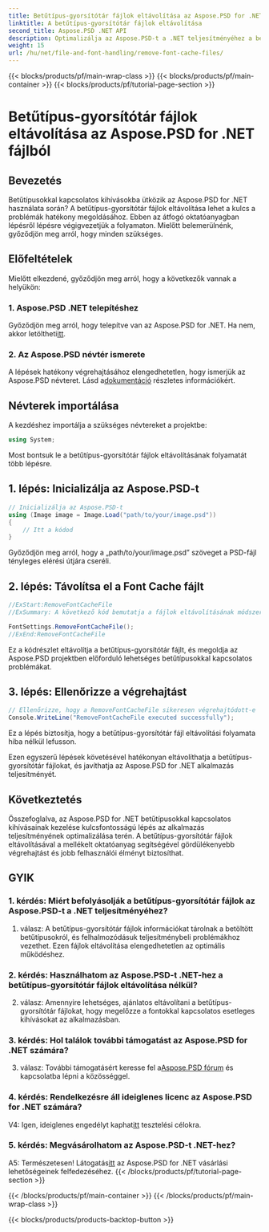 ```yaml
---
title: Betűtípus-gyorsítótár fájlok eltávolítása az Aspose.PSD for .NET fájlból
linktitle: A betűtípus-gyorsítótár fájlok eltávolítása
second_title: Aspose.PSD .NET API
description: Optimalizálja az Aspose.PSD-t a .NET teljesítményéhez a betűtípus-gyorsítótár fájlok eltávolításával. Kövesse lépésről lépésre útmutatónkat a zökkenőmentes végrehajtás érdekében.
weight: 15
url: /hu/net/file-and-font-handling/remove-font-cache-files/
---
```


{{< blocks/products/pf/main-wrap-class >}}
{{< blocks/products/pf/main-container >}}
{{< blocks/products/pf/tutorial-page-section >}}

# Betűtípus-gyorsítótár fájlok eltávolítása az Aspose.PSD for .NET fájlból

## Bevezetés

Betűtípusokkal kapcsolatos kihívásokba ütközik az Aspose.PSD for .NET használata során? A betűtípus-gyorsítótár fájlok eltávolítása lehet a kulcs a problémák hatékony megoldásához. Ebben az átfogó oktatóanyagban lépésről lépésre végigvezetjük a folyamaton. Mielőtt belemerülnénk, győződjön meg arról, hogy minden szükséges.

## Előfeltételek

Mielőtt elkezdené, győződjön meg arról, hogy a következők vannak a helyükön:

### 1. Aspose.PSD .NET telepítéshez

 Győződjön meg arról, hogy telepítve van az Aspose.PSD for .NET. Ha nem, akkor letöltheti[itt](https://releases.aspose.com/psd/net/).

### 2. Az Aspose.PSD névtér ismerete

 A lépések hatékony végrehajtásához elengedhetetlen, hogy ismerjük az Aspose.PSD névteret. Lásd a[dokumentáció](https://reference.aspose.com/psd/net/) részletes információkért.

## Névterek importálása

A kezdéshez importálja a szükséges névtereket a projektbe:

```csharp
using System;
```

Most bontsuk le a betűtípus-gyorsítótár fájlok eltávolításának folyamatát több lépésre.

## 1. lépés: Inicializálja az Aspose.PSD-t

```csharp
// Inicializálja az Aspose.PSD-t
using (Image image = Image.Load("path/to/your/image.psd"))
{
    // Itt a kódod
}
```

Győződjön meg arról, hogy a „path/to/your/image.psd” szöveget a PSD-fájl tényleges elérési útjára cseréli.

## 2. lépés: Távolítsa el a Font Cache fájlt

```csharp
//ExStart:RemoveFontCacheFile
//ExSummary: A következő kód bemutatja a fájlok eltávolításának módszerét a betöltött betűtípusok gyorsítótárával.

FontSettings.RemoveFontCacheFile();
//ExEnd:RemoveFontCacheFile
```

Ez a kódrészlet eltávolítja a betűtípus-gyorsítótár fájlt, és megoldja az Aspose.PSD projektben előforduló lehetséges betűtípusokkal kapcsolatos problémákat.

## 3. lépés: Ellenőrizze a végrehajtást

```csharp
// Ellenőrizze, hogy a RemoveFontCacheFile sikeresen végrehajtódott-e
Console.WriteLine("RemoveFontCacheFile executed successfully");
```

Ez a lépés biztosítja, hogy a betűtípus-gyorsítótár fájl eltávolítási folyamata hiba nélkül lefusson.

Ezen egyszerű lépések követésével hatékonyan eltávolíthatja a betűtípus-gyorsítótár fájlokat, és javíthatja az Aspose.PSD for .NET alkalmazás teljesítményét.

## Következtetés

Összefoglalva, az Aspose.PSD for .NET betűtípusokkal kapcsolatos kihívásainak kezelése kulcsfontosságú lépés az alkalmazás teljesítményének optimalizálása terén. A betűtípus-gyorsítótár fájlok eltávolításával a mellékelt oktatóanyag segítségével gördülékenyebb végrehajtást és jobb felhasználói élményt biztosíthat.

## GYIK

### 1. kérdés: Miért befolyásolják a betűtípus-gyorsítótár fájlok az Aspose.PSD-t a .NET teljesítményéhez?

1. válasz: A betűtípus-gyorsítótár fájlok információkat tárolnak a betöltött betűtípusokról, és felhalmozódásuk teljesítménybeli problémákhoz vezethet. Ezen fájlok eltávolítása elengedhetetlen az optimális működéshez.

### 2. kérdés: Használhatom az Aspose.PSD-t .NET-hez a betűtípus-gyorsítótár fájlok eltávolítása nélkül?

2. válasz: Amennyire lehetséges, ajánlatos eltávolítani a betűtípus-gyorsítótár fájlokat, hogy megelőzze a fontokkal kapcsolatos esetleges kihívásokat az alkalmazásban.

### 3. kérdés: Hol találok további támogatást az Aspose.PSD for .NET számára?

 3. válasz: További támogatásért keresse fel a[Aspose.PSD fórum](https://forum.aspose.com/c/psd/34) és kapcsolatba lépni a közösséggel.

### 4. kérdés: Rendelkezésre áll ideiglenes licenc az Aspose.PSD for .NET számára?

 V4: Igen, ideiglenes engedélyt kaphat[itt](https://purchase.aspose.com/temporary-license/) tesztelési célokra.

### 5. kérdés: Megvásárolhatom az Aspose.PSD-t .NET-hez?

 A5: Természetesen! Látogatás[itt](https://purchase.aspose.com/buy) az Aspose.PSD for .NET vásárlási lehetőségeinek felfedezéséhez.
{{< /blocks/products/pf/tutorial-page-section >}}

{{< /blocks/products/pf/main-container >}}
{{< /blocks/products/pf/main-wrap-class >}}

{{< blocks/products/products-backtop-button >}}
